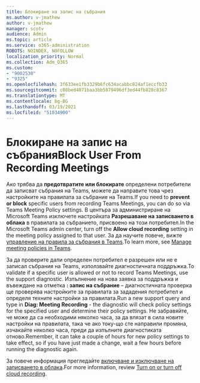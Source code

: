 ```yaml
---
title: Блокиране на запис на събрания
ms.author: v-jmathew
author: v-jmathew
manager: scotv
audience: Admin
ms.topic: article
ms.service: o365-administration
ROBOTS: NOINDEX, NOFOLLOW
localization_priority: Normal
ms.collection: Adm_O365
ms.custom:
- "9002530"
- "9325"
ms.openlocfilehash: 3f633ee1fb3329b6fc634acabbc824af1eccfb33
ms.sourcegitcommit: c08bed4071baa3bb5879496df3ed44fb828c8367
ms.translationtype: MT
ms.contentlocale: bg-BG
ms.lasthandoff: 03/19/2021
ms.locfileid: "51034900"
---
```

# <a name="block-user-from-recording-meetings"></a><span data-ttu-id="ca564-102">Блокиране на запис на събрания</span><span class="sxs-lookup"><span data-stu-id="ca564-102">Block User From Recording Meetings</span></span>

<span data-ttu-id="ca564-103">Ако трябва да **предотвратите или блокирате** определени потребители да записват събрания на Teams, можете да направите това чрез настройките на правилата за събрание на Teams.</span><span class="sxs-lookup"><span data-stu-id="ca564-103">If you need to **prevent or block** specific users from recording Teams Meetings, you can do so via Teams Meeting Policy settings.</span></span> <span data-ttu-id="ca564-104">В центъра за администриране на Microsoft Teams изключете настройката **Разрешаване на записването в облака** в правилата за събранието, присвоено на този потребител.</span><span class="sxs-lookup"><span data-stu-id="ca564-104">In the Microsoft Teams admin center, turn off the **Allow cloud recording** setting in the meeting policy assigned to that user.</span></span> <span data-ttu-id="ca564-105">За да научите повече, вижте [управление на правила за събрания в Teams](https://docs.microsoft.com/microsoftteams/meeting-policies-in-teams#allow-cloud-recording).</span><span class="sxs-lookup"><span data-stu-id="ca564-105">To learn more, see [Manage meeting policies in Teams](https://docs.microsoft.com/microsoftteams/meeting-policies-in-teams#allow-cloud-recording).</span></span>

<span data-ttu-id="ca564-106">За да проверите дали определен потребител е разрешен или не е записал събрания на Teams, използвайте диагностичната поддръжка.</span><span class="sxs-lookup"><span data-stu-id="ca564-106">To validate if a specific user is allowed or not to record Teams Meetings, use the support diagnostic.</span></span> <span data-ttu-id="ca564-107">Изпълнение на нова заявка за поддръжка и въвеждане на отметка **: запис на събрание** – диагностичната проверка ще проверява настройките за правилата за зададения потребител и определя техните настройки за правилата.</span><span class="sxs-lookup"><span data-stu-id="ca564-107">Run a new support query and type in **Diag: Meeting Recording** - the diagnostic will check policy settings for the specified user and determine their policy settings.</span></span> <span data-ttu-id="ca564-108">Не забравяйте, че може да са необходими няколко часа, за да влязат в сила новите настройки на правилата, така че ако току-що сте направили промяна, изчакайте няколко часа, преди да изпълните диагностиката отново.</span><span class="sxs-lookup"><span data-stu-id="ca564-108">Remember, it can take a couple of hours for new policy settings to take effect, so if you have just made a change, wait a few hours before running the diagnostic again.</span></span>

<span data-ttu-id="ca564-109">За повече информация прегледайте [включване и изключване на записването в облака](https://docs.microsoft.com/microsoftteams/cloud-recording#turn-on-or-turn-off-cloud-recording).</span><span class="sxs-lookup"><span data-stu-id="ca564-109">For more information, review [Turn on or turn off cloud recording](https://docs.microsoft.com/microsoftteams/cloud-recording#turn-on-or-turn-off-cloud-recording).</span></span>
